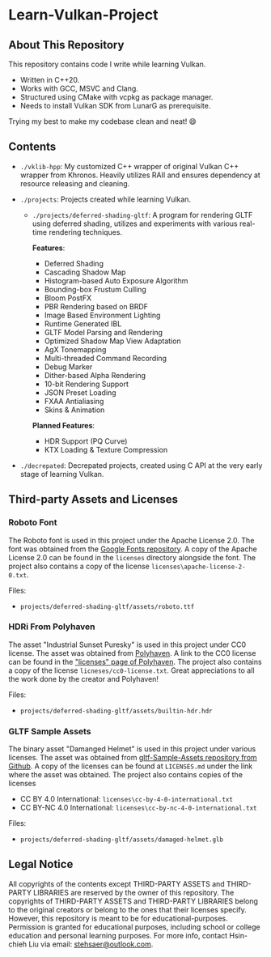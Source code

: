 # Learn-Vulkan-Project

## About This Repository

This repository contains code I write while learning Vulkan.

- Written in C++20.
- Works with GCC, MSVC and Clang.
- Structured using CMake with vcpkg as package manager.
- Needs to install Vulkan SDK from LunarG as prerequisite.

Trying my best to make my codebase clean and neat! :smile:

## Contents

- `./vklib-hpp`: My customized C++ wrapper of original Vulkan C++ wrapper from Khronos. Heavily utilizes RAII and ensures dependency at resource releasing and cleaning.

- `./projects`: Projects created while learning Vulkan.

  - `./projects/deferred-shading-gltf`: A program for rendering GLTF using deferred shading, utilizes and experiments with various real-time rendering techniques.

    **Features**:

    - Deferred Shading
    - Cascading Shadow Map
    - Histogram-based Auto Exposure Algorithm
    - Bounding-box Frustum Culling
    - Bloom PostFX
    - PBR Rendering based on BRDF
    - Image Based Environment Lighting
    - Runtime Generated IBL
    - GLTF Model Parsing and Rendering
    - Optimized Shadow Map View Adaptation
    - AgX Tonemapping
    - Multi-threaded Command Recording
    - Debug Marker
    - Dither-based Alpha Rendering
    - 10-bit Rendering Support
    - JSON Preset Loading
    - FXAA Antialiasing
    - Skins & Animation

    **Planned Features**:

    - HDR Support (PQ Curve)
    - KTX Loading & Texture Compression

- `./decrepated`: Decrepated projects, created using C API at the very early stage of learning Vulkan.

## Third-party Assets and Licenses

### Roboto Font

The Roboto font is used in this project under the Apache License 2.0. The font was obtained from the [Google Fonts repository](https://github.com/googlefonts/roboto/releases). A copy of the Apache License 2.0 can be found in the `licenses` directory alongside the font. The project also contains a copy of the license `licenses\apache-license-2-0.txt`.

Files:

- `projects/deferred-shading-gltf/assets/roboto.ttf`

### HDRi From Polyhaven

The asset "Industrial Sunset Puresky" is used in this project under CC0 license. The asset was obtained from [Polyhaven](https://polyhaven.com/a/industrial_sunset_puresky). A link to the CC0 license can be found in the ["licenses" page of Polyhaven](https://polyhaven.com/license). The project also contains a copy of the license `licneses/cc0-license.txt`. Great appreciations to all the work done by the creator and Polyhaven!

Files:

- `projects/deferred-shading-gltf/assets/builtin-hdr.hdr`

### GLTF Sample Assets

The binary asset "Damanged Helmet" is used in this project under various licenses. The asset was obtained from [gltf-Sample-Assets repository from Github](https://github.com/KhronosGroup/glTF-Sample-Assets/tree/main/Models/DamagedHelmet). A copy of the licenses can be found at `LICENSES.md` under the link where the asset was obtained. The project also contains copies of the licenses

- CC BY 4.0 International: `licenses\cc-by-4-0-international.txt`
- CC BY-NC 4.0 International: `licenses\cc-by-nc-4-0-international.txt`

Files:

- `projects/deferred-shading-gltf/assets/damaged-helmet.glb`

## Legal Notice

All copyrights of the contents except THIRD-PARTY ASSETS and THIRD-PARTY LIBRARIES are reserved by the owner of this repository. The copyrights of THIRD-PARTY ASSETS and THIRD-PARTY LIBRARIES belong to the original creators or belong to the ones that their licenses specify. However, this repository is meant to be for educational-purposes. Permission is granted for educational purposes, including school or college education and personal learning purposes. For more info, contact Hsin-chieh Liu via email: <stehsaer@outlook.com>.
